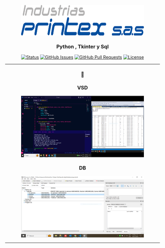<p align="center">
  <a href="" rel="noopener">
 <img width=400px height=100px src="/images/Logo Printex [Convertido].png" alt="Project logo"></a>
</p>

<h3 align="center">Python , Tkinter y Sql </h3>

<div align="center">

[![Status](https://img.shields.io/badge/status-active-success.svg)]()
[![GitHub Issues](https://img.shields.io/github/issues/kylelobo/The-Documentation-Compendium.svg)](https://github.com/kylelobo/The-Documentation-Compendium/issues)
[![GitHub Pull Requests](https://img.shields.io/github/issues-pr/kylelobo/The-Documentation-Compendium.svg)](https://github.com/kylelobo/The-Documentation-Compendium/pulls)
[![License](https://img.shields.io/badge/license-MIT-blue.svg)](/LICENSE)

</div>

---
<div align="center">
<h3>📝</h3>

<h3>VSD</h3>
<img width=400px height=200px src="/images/CapturaVisual.PNG" alt="Projectlogo">
<h3>DB</h3>
<img width=400px height=200px src="/images/CapturaBasedeDatos.PNG" alt="Projectlogo">
</div>
<hr></hr>

</a>

